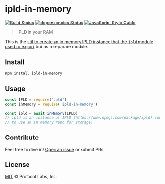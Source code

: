 # ipld-in-memory

[![Build Status](https://travis-ci.org/ipld/ipld-in-memory.svg?branch=master)](https://travis-ci.org/ipld/ipld-in-memory) [![dependencies Status](https://david-dm.org/ipld/ipld-in-memory/status.svg)](https://david-dm.org/ipld/ipld-in-memory) [![JavaScript Style Guide](https://img.shields.io/badge/code_style-standard-brightgreen.svg)](https://standardjs.com)

> IPLD in your RAM

This is the [util to create an in memory IPLD instance that the `ipld` module used to export](https://github.com/ipld/js-ipld/blob/f7494ec7b7a52a34d33d8ec308718b31919e08b6/src/index.js#L435-L455) but as a separate module.

## Install

```sh
npm install ipld-in-memory
```

## Usage

```js
const IPLD = require('ipld')
const inMemory = require('ipld-in-memory')

const ipld = await inMemory(IPLD)
// ipld is an instance of IPLD (https://www.npmjs.com/package/ipld) configured
// to use an in memory repo for storage!
```

## Contribute

Feel free to dive in! [Open an issue](https://github.com/ipld/ipld-in-memory/issues/new) or submit PRs.

## License

[MIT](LICENSE) © Protocol Labs, Inc.
